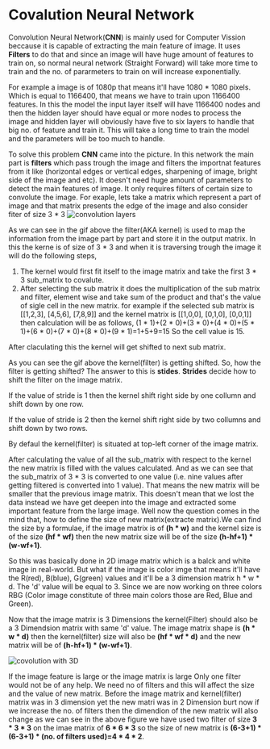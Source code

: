 # Covalution Neural Network
  Convolution Neural Network(**CNN**) is mainly used for Computer Vission beccause it is capable of extracting the main feature of image.
  It uses **Filters** to do that and since an image will have huge amount of features to train on, so normal neural network (Straight Forward) will     take more time to train and the no. of pararmeters to train on will increase exponentially.
  
  For example a image is of 1080p that means it'll have 1080 * 1080 pixels. Which is equal to 1166400, that means we have to train upon 1166400         features. In this the model the input layer itself will have 1166400 nodes and then the hidden layer should have equal or more nodes to process       the image and hidden layer will obviously have five to six layers to handle that big no. of feature and train it. This will take a long time to       train the model and the parameters will be too much to handle.
    
  To solve this problem **CNN** came into the picture. In this network the main part is **filters** which pass trough the image and filters the         importnat features from it like (horizontal edges or vertical edges, sharpening of image, bright side of the image and etc).
  It doesn't need huge amount of parameters to detect the main features of image. It only requires filters of certain size to convolute the image. 
  For exaple, lets take a matrix which represent a part of image and that matrix presents the edge of the image and also consider  fiter of size 
  3 * 3
  ![convolution layers](https://i.stack.imgur.com/uEoXw.gif)
  
  As we can see in the gif above the filter(AKA kernel) is used to map the information from the image part by part and store it in the output matrix.
  In this the kerne is of size of 3 * 3 and when it is traversing trough the image it will do the following steps,
  1. The kernel would first fit itself to the image matrix and take the first 3 * 3 sub_matrix to covalute.
  2. After selecting the sub matrix it does the multiplication of the sub matrix and filter, element wise and take sum of the product and that's the      value of sigle cell in the new matrix.
  for example if the selected sub matrix is 
  [[1,2,3],
    [4,5,6],
    [7,8,9]]
  and the kernel matrix is 
  [[1,0,0],
   [0,1,0],
   [0,0,1]]
   then calculation will be as follows,
   (1 * 1)+(2 * 0)+(3 * 0)+(4 * 0)+(5 * 1)+(6 * 0)+(7 * 0)+(8 * 0)+(9 * 1)=1+5+9=15
   So the cell value is 15.
   
   After claculating this the kernel will get shifted to next sub matrix.
   
   As you can see the gif above the kernel(filter) is getting shifted. So, how the filter is getting shifted? The answer to this is **stides**.
   **Strides** decide how to shift the filter on the image matrix. 
   
   If the value of stride is 1 then the kernel shift right side by one collumn and shift down by one row.
   
   If the value of stride is 2 then the kernel shift right side by two collumns and shift down by two rows.
   
   By defaul the kernel(filter) is situated at top-left corner of the image matrix.
   
   
   After calculating the value of all the sub_matrix with respect to the kernel the new matrix is filled with the values calculated.
   And as we can see that the sub_matrix of 3 * 3 is converted to one value (i.e. nine values after getting filtered is converted into 1 value).
   That means the new matrix will be smaller that the previous image matrix.
   This doesn't mean that we lost the data instead we have get deepen into the image and extracted some important feature from the large image.
   Well now the question comes in the mind that, how to define the size of new matrix(extracte matrix).We can find the size by a formulae,
   if the image matrix is of **(h * w)** and the kernel size is of the size **(hf * wf)** then the new matrix size will be of the size **(h-hf+1) *    (w-wf+1)**.
   
   So this was basically done in 2D image matrix which is a balck and white image in real-world. But what if the image is color imge that means        it'll have the R(red), B(blue), G(green) values and it'll be a 3 dimension matrix h * w * d. The 'd' value will be equal to 3. Since we are now    working on three colors RBG (Color image constitute of three main colors those are Red, Blue and Green).
   
   Now that the image matrix is 3 Dimensions the kernel(Filter) should also be a 3 Dimendsion matrix with same 'd' value.
   The image matrix shape is **(h * w * d)** then the kernel(filter) size will also be **(hf * wf * d)** and the new matrix will be of **(h-hf+1) *    (w-wf+1)**.
   
   ![covolution with 3D](https://indoml.files.wordpress.com/2018/03/convolution-with-multiple-filters2.png?w=979)
   
   If the image feature is large or the image matrix is large Only one filter would not be of any help. We need no of filters and this will affect    the size and the value of new matrix.
   Before the image matrix and kernel(filter) matrix was in 3 dimension yet the new matri was in 2 Dimension burt now if we increase the no. of        filters then the dimendion of the new matrix will also change as we can see in the above figure we have used two filter of size **3 * 3 * 3**
   on the imae matrix of **6 * 6 * 3** so the size of new matrix is **(6-3+1) * (6-3+1) * (no. of filters used)=4 * 4 * 2**.
   
  
    
   
   
   
   
   
  

